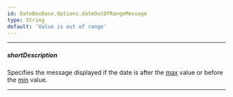 ```yaml
---
id: DateBoxBase.Options.dateOutOfRangeMessage
type: String
default: 'Value is out of range'
---
```

---
##### shortDescription
Specifies the message displayed if the date is after the [max]({basewidgetpath}/Configuration/#max) value or before the [min]({basewidgetpath}/Configuration/#min) value.

---
